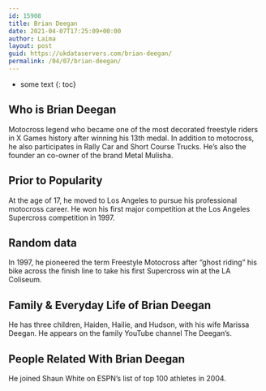 ```yaml
---
id: 15908
title: Brian Deegan
date: 2021-04-07T17:25:09+00:00
author: Laima
layout: post
guid: https://ukdataservers.com/brian-deegan/
permalink: /04/07/brian-deegan/
---
```


* some text
{: toc}


## Who is Brian Deegan
                  
                  
                  
Motocross legend who became one of the most decorated freestyle riders in X Games history after winning his 13th medal. In addition to motocross, he also participates in Rally Car and Short Course Trucks. He&#8217;s also the founder an co-owner of the brand Metal Mulisha.
                  
              
            
              
            
                
                
                
## Prior to Popularity
                  
                  
                  
At the age of 17, he moved to Los Angeles to pursue his professional motocross career. He won his first major competition at the Los Angeles Supercross competition in 1997.
                  
              
            
              
            
                
                
                
## Random data
                  
                  
                  
In 1997, he pioneered the term Freestyle Motocross after &#8220;ghost riding&#8221; his bike across the finish line to take his first Supercross win at the LA Coliseum. 
                  
              
            
              
            
                
                
                
## Family & Everyday Life of Brian Deegan
                  
                  
                  
He has three children, Haiden, Hailie, and Hudson, with his wife Marissa Deegan. He appears on the family YouTube channel The Deegan&#8217;s.
                  
              
            
              
            
                
                
                
## People Related With Brian Deegan
                  
                  
                  
He joined Shaun White on ESPN&#8217;s list of top 100 athletes in 2004.
                  
              
            
              
            
                
              
            
              
              
            
            
              
            
          
          
          
